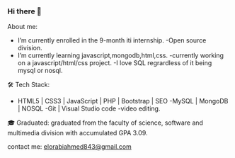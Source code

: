 ### Hi there 👋


About me:
- I’m currently enrolled in the 9-month iti internship.
-Open source division.
- I’m currently learning javascript,mongodb,html,css.
-currently working on a javascript/html/css project.
-I love SQL regrardless of it being mysql or nosql.




🛠 Tech Stack:


  - HTML5 | CSS3 | JavaScript | PHP | Bootstrap | SEO
   -MySQL | MongoDB | NOSQL
   -Git | Visual Studio code
   -video editing.



🎓 Graduated:
  graduated from the faculty of science, software and multimedia division with accumulated GPA 3.09.

contact me:
elorabiahmed843@gmail.com
  
  
